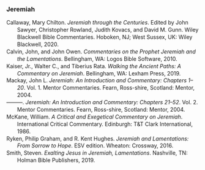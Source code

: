 ### Jeremiah

<div class="csl-bib-body" style="line-height: 1.35; margin-left: 2em; text-indent:-2em;">
  <div class="csl-entry">Callaway, Mary Chilton. <i>Jeremiah through the Centuries</i>. Edited by John Sawyer, Christopher Rowland, Judith Kovacs, and David M. Gunn. Wiley Blackwell Bible Commentaries. Hoboken, NJ; West Sussex, UK: Wiley Blackwell, 2020.</div>
  <span class="Z3988" title="url_ver=Z39.88-2004&amp;ctx_ver=Z39.88-2004&amp;rfr_id=info%3Asid%2Fzotero.org%3A2&amp;rft_val_fmt=info%3Aofi%2Ffmt%3Akev%3Amtx%3Abook&amp;rft.genre=book&amp;rft.btitle=Jeremiah%20through%20the%20Centuries&amp;rft.place=Hoboken%2C%20NJ%3B%20West%20Sussex%2C%20UK&amp;rft.publisher=Wiley%20Blackwell&amp;rft.series=Wiley%20Blackwell%20Bible%20Commentaries&amp;rft.aufirst=Mary%20Chilton&amp;rft.aulast=Callaway&amp;rft.au=Mary%20Chilton%20Callaway&amp;rft.au=John%20Sawyer&amp;rft.au=Christopher%20Rowland&amp;rft.au=Judith%20Kovacs&amp;rft.au=David%20M.%20Gunn&amp;rft.date=2020"></span>
  <div class="csl-entry">Calvin, John, and John Owen. <i>Commentaries on the Prophet Jeremiah and the Lamentations</i>. Bellingham, WA: Logos Bible Software, 2010.</div>
  <span class="Z3988" title="url_ver=Z39.88-2004&amp;ctx_ver=Z39.88-2004&amp;rfr_id=info%3Asid%2Fzotero.org%3A2&amp;rft_val_fmt=info%3Aofi%2Ffmt%3Akev%3Amtx%3Abook&amp;rft.genre=book&amp;rft.btitle=Commentaries%20on%20the%20Prophet%20Jeremiah%20and%20the%20Lamentations&amp;rft.place=Bellingham%2C%20WA&amp;rft.publisher=Logos%20Bible%20Software&amp;rft.aufirst=John&amp;rft.aulast=Calvin&amp;rft.au=John%20Calvin&amp;rft.au=John%20Owen&amp;rft.date=2010"></span>
  <div class="csl-entry">Kaiser, Jr., Walter C., and Tiberius Rata. <i>Walking the Ancient Paths: A Commentary on Jeremiah</i>. Bellingham, WA: Lexham Press, 2019.</div>
  <span class="Z3988" title="url_ver=Z39.88-2004&amp;ctx_ver=Z39.88-2004&amp;rfr_id=info%3Asid%2Fzotero.org%3A2&amp;rft_val_fmt=info%3Aofi%2Ffmt%3Akev%3Amtx%3Abook&amp;rft.genre=book&amp;rft.btitle=Walking%20the%20Ancient%20Paths%3A%20A%20Commentary%20on%20Jeremiah&amp;rft.place=Bellingham%2C%20WA&amp;rft.publisher=Lexham%20Press&amp;rft.aufirst=Jr.%2C%20Walter%20C.&amp;rft.aulast=Kaiser&amp;rft.au=Jr.%2C%20Walter%20C.%20Kaiser&amp;rft.au=Tiberius%20Rata&amp;rft.date=2019"></span>
  <div class="csl-entry">Mackay, John L. <i>Jeremiah: An Introduction and Commentary: Chapters 1–20</i>. Vol. 1. Mentor Commentaries. Fearn, Ross-shire, Scotland: Mentor, 2004.</div>
  <span class="Z3988" title="url_ver=Z39.88-2004&amp;ctx_ver=Z39.88-2004&amp;rfr_id=info%3Asid%2Fzotero.org%3A2&amp;rft_val_fmt=info%3Aofi%2Ffmt%3Akev%3Amtx%3Abook&amp;rft.genre=book&amp;rft.btitle=Jeremiah%3A%20An%20Introduction%20and%20Commentary%3A%20Chapters%201%E2%80%9320&amp;rft.place=Fearn%2C%20Ross-shire%2C%20Scotland&amp;rft.publisher=Mentor&amp;rft.series=Mentor%20Commentaries&amp;rft.aufirst=John%20L.&amp;rft.aulast=Mackay&amp;rft.au=John%20L.%20Mackay&amp;rft.date=2004"></span>
  <div class="csl-entry">———. <i>Jeremiah: An Introduction and Commentary: Chapters 21–52</i>. Vol. 2. Mentor Commentaries. Fearn, Ross-shire, Scotland: Mentor, 2004.</div>
  <span class="Z3988" title="url_ver=Z39.88-2004&amp;ctx_ver=Z39.88-2004&amp;rfr_id=info%3Asid%2Fzotero.org%3A2&amp;rft_val_fmt=info%3Aofi%2Ffmt%3Akev%3Amtx%3Abook&amp;rft.genre=book&amp;rft.btitle=Jeremiah%3A%20An%20Introduction%20and%20Commentary%3A%20Chapters%2021%E2%80%9352&amp;rft.place=Fearn%2C%20Ross-shire%2C%20Scotland&amp;rft.publisher=Mentor&amp;rft.series=Mentor%20Commentaries&amp;rft.aufirst=John%20L.&amp;rft.aulast=Mackay&amp;rft.au=John%20L.%20Mackay&amp;rft.date=2004"></span>
  <div class="csl-entry">McKane, William. <i>A Critical and Exegetical Commentary on Jeremiah</i>. International Critical Commentary. Edinburgh: T&amp;T Clark International, 1986.</div>
  <span class="Z3988" title="url_ver=Z39.88-2004&amp;ctx_ver=Z39.88-2004&amp;rfr_id=info%3Asid%2Fzotero.org%3A2&amp;rft_val_fmt=info%3Aofi%2Ffmt%3Akev%3Amtx%3Abook&amp;rft.genre=book&amp;rft.btitle=A%20critical%20and%20exegetical%20commentary%20on%20Jeremiah&amp;rft.place=Edinburgh&amp;rft.publisher=T%26T%20Clark%20International&amp;rft.series=International%20Critical%20Commentary&amp;rft.aufirst=William&amp;rft.aulast=McKane&amp;rft.au=William%20McKane&amp;rft.date=1986"></span>
  <div class="csl-entry">Ryken, Philip Graham, and R. Kent Hughes. <i>Jeremiah and Lamentations: From Sorrow to Hope</i>. ESV edition. Wheaton: Crossway, 2016.</div>
  <span class="Z3988" title="url_ver=Z39.88-2004&amp;ctx_ver=Z39.88-2004&amp;rfr_id=info%3Asid%2Fzotero.org%3A2&amp;rft_id=urn%3Aisbn%3A978-1-4335-4880-2&amp;rft_val_fmt=info%3Aofi%2Ffmt%3Akev%3Amtx%3Abook&amp;rft.genre=book&amp;rft.btitle=Jeremiah%20and%20Lamentations%3A%20From%20Sorrow%20to%20Hope&amp;rft.place=Wheaton&amp;rft.publisher=Crossway&amp;rft.edition=ESV%20edition&amp;rft.aufirst=Philip%20Graham&amp;rft.aulast=Ryken&amp;rft.au=Philip%20Graham%20Ryken&amp;rft.au=R.%20Kent%20Hughes&amp;rft.date=2016-05-31&amp;rft.tpages=832&amp;rft.isbn=978-1-4335-4880-2&amp;rft.language=English"></span>
  <div class="csl-entry">Smith, Steven. <i>Exalting Jesus in Jeremiah, Lamentations</i>. Nashville, TN: Holman Bible Publishers, 2019.</div>
  <span class="Z3988" title="url_ver=Z39.88-2004&amp;ctx_ver=Z39.88-2004&amp;rfr_id=info%3Asid%2Fzotero.org%3A2&amp;rft_val_fmt=info%3Aofi%2Ffmt%3Akev%3Amtx%3Abook&amp;rft.genre=book&amp;rft.btitle=Exalting%20Jesus%20in%20Jeremiah%2C%20Lamentations&amp;rft.place=Nashville%2C%20TN&amp;rft.publisher=Holman%20Bible%20Publishers&amp;rft.aufirst=Steven&amp;rft.aulast=Smith&amp;rft.au=Steven%20Smith&amp;rft.date=2019"></span>
</div>